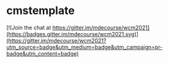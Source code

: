 # cmstemplate

[![Join the chat at https://gitter.im/mdecourse/wcm2021](https://badges.gitter.im/mdecourse/wcm2021.svg)](https://gitter.im/mdecourse/wcm2021?utm_source=badge&utm_medium=badge&utm_campaign=pr-badge&utm_content=badge)